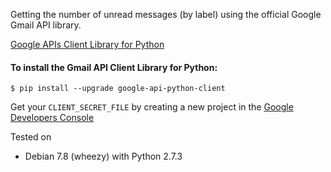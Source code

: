 
Getting the number of unread messages (by label) using the official Google Gmail API library.

[Google APIs Client Library for Python](https://developers.google.com/api-client-library/python/start/installation)

#### To install the Gmail API Client Library for Python:

``` shell
$ pip install --upgrade google-api-python-client
```

Get your `CLIENT_SECRET_FILE` by creating a new project in the [Google Developers Console](https://console.developers.google.com/)

Tested on

* Debian 7.8 (wheezy) with Python 2.7.3

